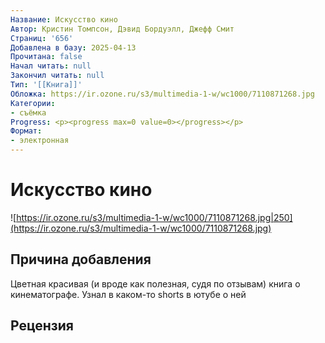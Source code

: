 ```yaml
---
Название: Искусство кино
Автор: Кристин Томпсон, Дэвид Бордуэлл, Джефф Смит
Страниц: '656'
Добавлена в базу: 2025-04-13
Прочитана: false
Начал читать: null
Закончил читать: null
Тип: '[[Книга]]'
Обложка: https://ir.ozone.ru/s3/multimedia-1-w/wc1000/7110871268.jpg
Категории:
- съёмка
Progress: <p><progress max=0 value=0></progress></p>
Формат:
- электронная
---
```

# Искусство кино

![https://ir.ozone.ru/s3/multimedia-1-w/wc1000/7110871268.jpg|250](https://ir.ozone.ru/s3/multimedia-1-w/wc1000/7110871268.jpg)

## Причина добавления

Цветная красивая (и вроде как полезная, судя по отзывам) книга о кинематографе. Узнал в каком-то shorts в ютубе о ней

## Рецензия